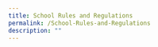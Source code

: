 ```yaml
---
title: School Rules and Regulations
permalink: /School-Rules-and-Regulations
description: ""
---
```

